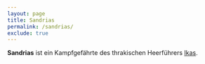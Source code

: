```yaml
---
layout: page
title: Sandrias
permalink: /sandrias/
exclude: true
---
```


**Sandrias** ist ein Kampfgefährte des thrakischen Heerführers [Ikas](/ikas/).

